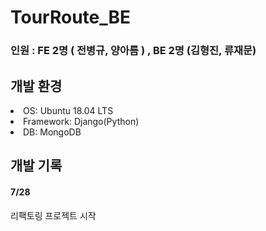 # TourRoute_BE

### 인원 : FE 2명 ( 전병규, 양아름 ) , BE 2명 (김형진, 류재문)


**개발 환경**
--
<li>OS: Ubuntu 18.04 LTS</li>
<li>Framework: Django(Python)</li>
<li>DB: MongoDB</li>


**개발 기록**
--

#### 7/28
리팩토링 프로젝트 시작